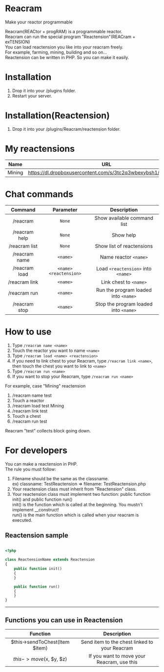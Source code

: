 # Reacram

Make your reactor programmable

Reacram(REACtor + progRAM) is a programmable reactor.  
Reacram can run the special program "Reactension"(REACram + exTENSION)  
You can load reactension you like into your reacram freely.  
For example, farming, mining, building and so on...  
Reactension can be written in PHP. So you can make it easily.  

# Installation
1.  Drop it into your /plugins folder.
2.  Restart your server.

# Installation(Reactension)
1.  Drop it into your /plugins/Reacram/reactension folder.

# My reactensions

| Name | URL |
| :-----: | :-------: |
| Mining | https://dl.dropboxusercontent.com/s/3tc2q3wbexybsh1/Mining.php |

# Chat commands

| Command | Parameter | Description |
| :-----: | :-------: | :---------: |
| /reacram | `None` | Show available command list |
| /reacram help | `None` | Show help |
| /reacram list | `None` | Show list of reactensions |
| /reacram name | `<name>` | Name reactor `<name>` |
| /reacram load | `<name>` `<reactension>` | Load `<reactension>` into `<name>` |
| /reacram link | `<name>` | Link chest to `<name>` |
| /reacram run | `<name>` | Run the program loaded into `<name>` |
| /reacram stop | `<name>` | Stop the program loaded into `<name>` |

# How to use

1. Type `/reacram name <name>`
2. Touch the reactor you want to name `<name>`
3. Type `/reacram load <name> <reactension>`
4. If you need to link chest to your Reacram, type `/reacram link <name>`, then touch the chest you want to link to `<name>`
5. Type `/reacram run <name>`
6. If you want to stop your Reacram, type `/reacram run <name>`

For example, case "Mining" reactension

1. /reacram name test
2. Touch a reactor
3. /reacram load test Mining
4. /reacram link test
5. Touch a chest
6. /reacram run test

Reacram "test" collects block going down.

# For developers

You can make a reactension in PHP.  
The rule you must follow:  

1. Filename should be the same as the classname.   
ex) classname: TestReactension => filename: TestReactension.php  
2. Your reactension class must inherit from "Reactension" class.  
3. Your reactension class must implement two function: public function init() and public function run()  
init() is the function which is called at the beginning. You mustn't implement __construct!  
run() is the main function which is called when your reacram is executed.  

## Reactension sample

```php

<?php

class ReactensionName extends Reactension
{
	public function init()
	{
	}

	public function run()
	{
	}
}
```
----

## Functions you can use in Reactension

| Function | Description |
| :-----: | :-------: |
| $this->sendToChest(Item $item) | Send item to the chest linked to your Reacram |
| $this->move($x, $y, $z) | If you want to move your Reacram, use this |



